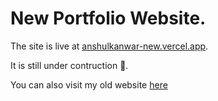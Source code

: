 # New Portfolio Website.

The site is live at [anshulkanwar-new.vercel.app](https://anshulkanwar-new.vercel.app).

It is still under contruction 🚧.

You can also visit my old website [here](https://anshulkanwar.vercel.app/)
